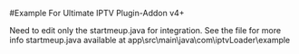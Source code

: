#Example For Ultimate IPTV Plugin-Addon v4+

Need to edit only the startmeup.java for integration. See the file for more info
startmeup.java available at
app\src\main\java\com\iptvLoader\example

